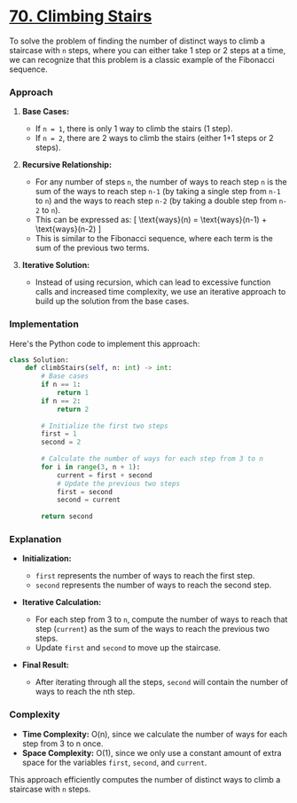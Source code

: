 # [70. Climbing Stairs](https://leetcode.com/problems/climbing-stairs/description/)

To solve the problem of finding the number of distinct ways to climb a staircase with `n` steps, where you can either take 1 step or 2 steps at a time, we can recognize that this problem is a classic example of the Fibonacci sequence.

### Approach

1. **Base Cases:**
   - If `n = 1`, there is only 1 way to climb the stairs (1 step).
   - If `n = 2`, there are 2 ways to climb the stairs (either 1+1 steps or 2 steps).

2. **Recursive Relationship:**
   - For any number of steps `n`, the number of ways to reach step `n` is the sum of the ways to reach step `n-1` (by taking a single step from `n-1` to `n`) and the ways to reach step `n-2` (by taking a double step from `n-2` to `n`).
   - This can be expressed as:
     \[
     \text{ways}(n) = \text{ways}(n-1) + \text{ways}(n-2)
     \]
   - This is similar to the Fibonacci sequence, where each term is the sum of the previous two terms.

3. **Iterative Solution:**
   - Instead of using recursion, which can lead to excessive function calls and increased time complexity, we use an iterative approach to build up the solution from the base cases.

### Implementation

Here's the Python code to implement this approach:

```python
class Solution:
    def climbStairs(self, n: int) -> int:
        # Base cases
        if n == 1:
            return 1
        if n == 2:
            return 2
        
        # Initialize the first two steps
        first = 1
        second = 2
        
        # Calculate the number of ways for each step from 3 to n
        for i in range(3, n + 1):
            current = first + second
            # Update the previous two steps
            first = second
            second = current
        
        return second
```

### Explanation

- **Initialization:**
  - `first` represents the number of ways to reach the first step.
  - `second` represents the number of ways to reach the second step.

- **Iterative Calculation:**
  - For each step from 3 to `n`, compute the number of ways to reach that step (`current`) as the sum of the ways to reach the previous two steps.
  - Update `first` and `second` to move up the staircase.

- **Final Result:**
  - After iterating through all the steps, `second` will contain the number of ways to reach the nth step.

### Complexity

- **Time Complexity:** O(n), since we calculate the number of ways for each step from 3 to n once.
- **Space Complexity:** O(1), since we only use a constant amount of extra space for the variables `first`, `second`, and `current`.

This approach efficiently computes the number of distinct ways to climb a staircase with `n` steps.
